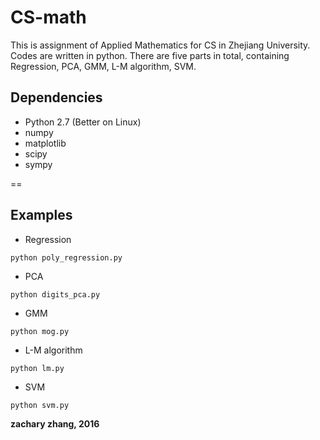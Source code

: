 # CS-math
This is assignment of Applied Mathematics for CS in Zhejiang University. Codes are written in python. There are five parts in total, containing Regression, PCA, GMM, L-M algorithm, SVM. 
## Dependencies
- Python 2.7 (Better on Linux)
- numpy
- matplotlib
- scipy
- sympy

==
## Examples
- Regression 
```
python poly_regression.py
```
- PCA
```
python digits_pca.py
```
- GMM
```
python mog.py
```
- L-M algorithm
```
python lm.py
```
- SVM
```
python svm.py
```
**zachary zhang, 2016**

